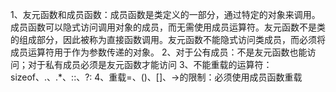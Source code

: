 1、友元函数和成员函数：成员函数是类定义的一部分，通过特定的对象来调用。成员函数可以隐式访问调用对象的成员，而无需使用成员运算符。友元函数不是类的组成部分，因此被称为直接函数调用。友元函数不能隐式访问类成员，而必须将成员运算符用于作为参数传递的对象。
2、对于公有成员：不是友元函数也能访问；对于私有成员必须是友元函数才能访问
3、不能重载的运算符：sizeof、.、.*、::、?:
4、重载=、()、[]、->的限制：必须使用成员函数重载